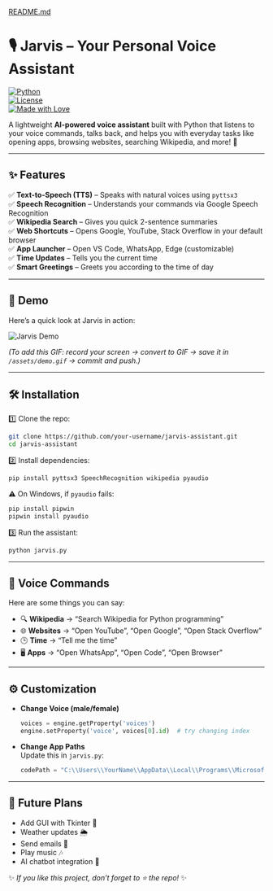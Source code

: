 [README.md](https://github.com/user-attachments/files/22452222/README.md)
# 🎙️ Jarvis – Your Personal Voice Assistant  

[![Python](https://img.shields.io/badge/Python-3.8%2B-blue?logo=python)](https://www.python.org/)  
[![License](https://img.shields.io/badge/License-MIT-green)](LICENSE)  
[![Made with Love](https://img.shields.io/badge/Made%20with-❤️-red)]()  

A lightweight **AI-powered voice assistant** built with Python that listens to your voice commands, talks back, and helps you with everyday tasks like opening apps, browsing websites, searching Wikipedia, and more! 🚀  

---

## ✨ Features  

✅ **Text-to-Speech (TTS)** – Speaks with natural voices using `pyttsx3`  
✅ **Speech Recognition** – Understands your commands via Google Speech Recognition  
✅ **Wikipedia Search** – Gives you quick 2-sentence summaries  
✅ **Web Shortcuts** – Opens Google, YouTube, Stack Overflow in your default browser  
✅ **App Launcher** – Open VS Code, WhatsApp, Edge (customizable)  
✅ **Time Updates** – Tells you the current time  
✅ **Smart Greetings** – Greets you according to the time of day  

---

## 📸 Demo  

Here’s a quick look at Jarvis in action:  

![Jarvis Demo](assets/demo.gif)  

*(To add this GIF: record your screen → convert to GIF → save it in `/assets/demo.gif` → commit and push.)*  

---

## 🛠️ Installation  

1️⃣ Clone the repo:  

```bash
git clone https://github.com/your-username/jarvis-assistant.git
cd jarvis-assistant
```

2️⃣ Install dependencies:  

```bash
pip install pyttsx3 SpeechRecognition wikipedia pyaudio
```

⚠️ On Windows, if `pyaudio` fails:  

```bash
pip install pipwin
pipwin install pyaudio
```

3️⃣ Run the assistant:  

```bash
python jarvis.py
```

---

## 🎤 Voice Commands  

Here are some things you can say:  

- 🔍 **Wikipedia** → “Search Wikipedia for Python programming”  
- 🌐 **Websites** → “Open YouTube”, “Open Google”, “Open Stack Overflow”  
- 🕒 **Time** → “Tell me the time”  
- 🖥️ **Apps** → “Open WhatsApp”, “Open Code”, “Open Browser”  

---

## ⚙️ Customization  

- **Change Voice (male/female)**  
  ```python
  voices = engine.getProperty('voices')
  engine.setProperty('voice', voices[0].id)  # try changing index
  ```

- **Change App Paths**  
  Update this in `jarvis.py`:  
  ```python
  codePath = "C:\\Users\\YourName\\AppData\\Local\\Programs\\Microsoft VS Code\\Code.exe"
  ```

---

## 🚀 Future Plans  

- Add GUI with Tkinter 🎨  
- Weather updates 🌦️  
- Send emails 📧  
- Play music 🎶  
- AI chatbot integration 🤖  

✨ *If you like this project, don’t forget to ⭐ the repo!* ✨  
